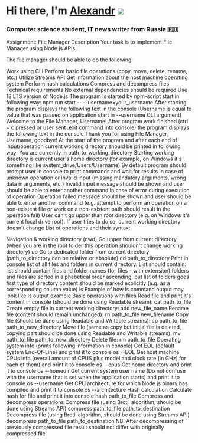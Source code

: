 # Hi there, I'm [Alexandr](https://www.linkedin.com/in/alexandrl-li/) ![](https://github.com/blackcater/blackcater/raw/main/images/Hi.gif) 
### Computer science student, IT news writer from Russia 🇷🇺
Assignment: File Manager
Description
Your task is to implement File Manager using Node.js APIs.

The file manager should be able to do the following:

Work using CLI
Perform basic file operations (copy, move, delete, rename, etc.)
Utilize Streams API
Get information about the host machine operating system
Perform hash calculations
Compress and decompress files
Technical requirements
No external dependencies should be required
Use 18 LTS version of Node.js
The program is started by npm-script start in following way:
npm run start -- --username=your_username
After starting the program displays the following text in the console (Username is equal to value that was passed on application start in --username CLI argument)
Welcome to the File Manager, Username!
After program work finished (ctrl + c pressed or user sent .exit command into console) the program displays the following text in the console
Thank you for using File Manager, Username, goodbye!
At the start of the program and after each end of input/operation current working directory should be printed in following way:
You are currently in path_to_working_directory
Starting working directory is current user's home directory (for example, on Windows it's something like system_drive/Users/Username)
By default program should prompt user in console to print commands and wait for results
In case of unknown operation or invalid input (missing mandatory arguments, wrong data in arguments, etc.) Invalid input message should be shown and user should be able to enter another command
In case of error during execution of operation Operation failed message should be shown and user should be able to enter another command (e.g. attempt to perform an operation on a non-existent file or work on a non-existent path should result in the operation fail)
User can't go upper than root directory (e.g. on Windows it's current local drive root). If user tries to do so, current working directory doesn't change
List of operations and their syntax:

Navigation & working directory (nwd)
Go upper from current directory (when you are in the root folder this operation shouldn't change working directory)
up
Go to dedicated folder from current directory (path_to_directory can be relative or absolute)
cd path_to_directory
Print in console list of all files and folders in current directory. List should contain:
list should contain files and folder names (for files - with extension)
folders and files are sorted in alphabetical order ascending, but list of folders goes first
type of directory content should be marked explicitly (e.g. as a corresponding column value)
ls
Example of how ls command output may look like
ls output example
Basic operations with files
Read file and print it's content in console (should be done using Readable stream):
cat path_to_file
Create empty file in current working directory:
add new_file_name
Rename file (content should remain unchanged):
rn path_to_file new_filename
Copy file (should be done using Readable and Writable streams):
cp path_to_file path_to_new_directory
Move file (same as copy but initial file is deleted, copying part should be done using Readable and Writable streams):
mv path_to_file path_to_new_directory
Delete file:
rm path_to_file
Operating system info (prints following information in console)
Get EOL (default system End-Of-Line) and print it to console
os --EOL
Get host machine CPUs info (overall amount of CPUS plus model and clock rate (in GHz) for each of them) and print it to console
os --cpus
Get home directory and print it to console
os --homedir
Get current system user name (Do not confuse with the username that is set when the application starts) and print it to console
os --username
Get CPU architecture for which Node.js binary has compiled and print it to console
os --architecture
Hash calculation
Calculate hash for file and print it into console
hash path_to_file
Compress and decompress operations
Compress file (using Brotli algorithm, should be done using Streams API)
compress path_to_file path_to_destination
Decompress file (using Brotli algorithm, should be done using Streams API)
decompress path_to_file path_to_destination
NB! After decompressing of previously compressed file result should not differ with originally compressed file
